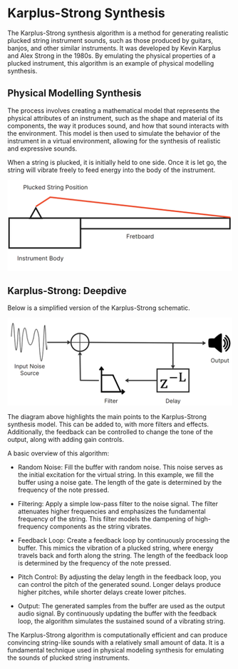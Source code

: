 # Karplus-Strong Synthesis

The Karplus-Strong synthesis algorithm is a method for generating realistic plucked string instrument sounds, such as those produced by guitars, banjos, and other similar instruments. It was developed by Kevin Karplus and Alex Strong in the 1980s. By emulating the physical properties of a plucked instrument, this algorithm is an example of physical modelling synthesis.

## Physical Modelling Synthesis

The process involves creating a mathematical model that represents the physical attributes of an instrument, such as the shape and material of its components, the way it produces sound, and how that sound interacts with the environment. This model is then used to simulate the behavior of the instrument in a virtual environment, allowing for the synthesis of realistic and expressive sounds.

When a string is plucked, it is initially held to one side. Once it is let go, the string will vibrate freely to feed energy into the body of the instrument.

![Instrument Body with String Diagram](physical-modelling.png)

## Karplus-Strong: Deepdive

Below is a simplified version of the Karplus-Strong schematic.

![Karplus-Strong String Synthesis](image.png)

The diagram above highlights the main points to the Karplus-Strong synthesis model. This can be added to, with more filters and effects. Additionally, the feedback can be controlled to change the tone of the output, along with adding gain controls.

A basic overview of this algorithm:

* Random Noise: Fill the buffer with random noise. This noise serves as the initial excitation for the virtual string. In this example, we fill the buffer using a noise gate. The length of the gate is determined by the frequency of the note pressed.

* Filtering: Apply a simple low-pass filter to the noise signal. The filter attenuates higher frequencies and emphasizes the fundamental frequency of the string. This filter models the dampening of high-frequency components as the string vibrates.

* Feedback Loop: Create a feedback loop by continuously processing the buffer. This mimics the vibration of a plucked string, where energy travels back and forth along the string. The length of the feedback loop is determined by the frequency of the note pressed.

* Pitch Control: By adjusting the delay length in the feedback loop, you can control the pitch of the generated sound. Longer delays produce higher pitches, while shorter delays create lower pitches.

* Output: The generated samples from the buffer are used as the output audio signal. By continuously updating the buffer with the feedback loop, the algorithm simulates the sustained sound of a vibrating string.

The Karplus-Strong algorithm is computationally efficient and can produce convincing string-like sounds with a relatively small amount of data. It is a fundamental technique used in physical modeling synthesis for emulating the sounds of plucked string instruments.
